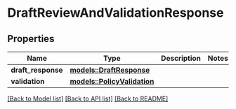 # DraftReviewAndValidationResponse

## Properties

Name | Type | Description | Notes
------------ | ------------- | ------------- | -------------
**draft_response** | [**models::DraftResponse**](DraftResponse.md) |  | 
**validation** | [**models::PolicyValidation**](PolicyValidation.md) |  | 

[[Back to Model list]](../README.md#documentation-for-models) [[Back to API list]](../README.md#documentation-for-api-endpoints) [[Back to README]](../README.md)



